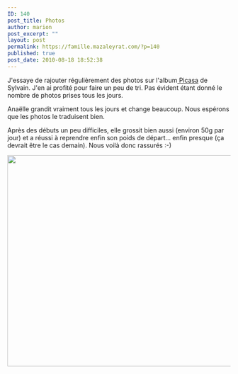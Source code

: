 ```yaml
---
ID: 140
post_title: Photos
author: marion
post_excerpt: ""
layout: post
permalink: https://famille.mazaleyrat.com/?p=140
published: true
post_date: 2010-08-18 18:52:38
---
```

J'essaye de rajouter régulièrement des photos sur l'album<a href="http://picasaweb.google.com/sylvain.mazaleyrat/Anaelle#"> Picasa</a> de Sylvain. J'en ai profité pour faire un peu de tri. Pas évident étant donné le nombre de photos prises tous les jours.

Anaëlle grandit vraiment tous les jours et change beaucoup. Nous espérons que les photos le traduisent bien.

Après des débuts un peu difficiles, elle grossit bien aussi (environ 50g par jour) et a réussi à reprendre enfin son poids de départ... enfin presque (ça devrait être le cas demain). Nous voilà donc rassurés :-)

<a href="http://famille.mazaleyrat.com/wp-content/uploads/2010/08/blog.jpg"><img class="alignleft size-large wp-image-141" title="Merci Madame la cigogne" src="http://famille.mazaleyrat.com/wp-content/uploads/2010/08/blog-1024x764.jpg" alt="" width="640" height="477" /></a>